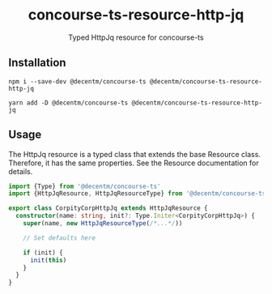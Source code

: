 <h1 align="center">
  concourse-ts-resource-http-jq
</h1>

<div align="center">

  Typed HttpJq resource for concourse-ts
</div>

## Installation

`npm i --save-dev @decentm/concourse-ts @decentm/concourse-ts-resource-http-jq`

`yarn add -D @decentm/concourse-ts @decentm/concourse-ts-resource-http-jq`

## Usage

The HttpJq resource is a typed class that extends the base Resource class.
Therefore, it has the same properties. See the Resource documentation for details.

```typescript
import {Type} from '@decentm/concourse-ts'
import {HttpJqResource, HttpJqResourceType} from '@decentm/concourse-ts-resource-http-jq'

export class CorpityCorpHttpJq extends HttpJqResource {
  constructor(name: string, init?: Type.Initer<CorpityCorpHttpJq>) {
    super(name, new HttpJqResourceType(/*...*/))

    // Set defaults here

    if (init) {
      init(this)
    }
  }
}
```
